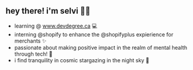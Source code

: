 ## hey there!  i'm selvi 👩‍💻

- learning @ www.devdegree.ca 💻
- interning @shopify to enhance the @shopifyplus expierience for merchants ✨
- passionate about making positive impact in the realm of mental health through tech! 🧠
- i find tranquility in cosmic stargazing in the night sky 🌃
